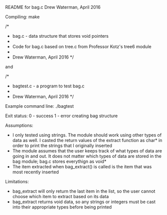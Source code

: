 README for bag.c
Drew Waterman, April 2016

Compiling:
	make

/*
 * bag.c - data structure that stores void pointers
 *
 * Code for bag.c based on tree.c from Professor Kotz's tree6 module
 *
 * Drew Waterman, April 2016
 */
      
and

/*
 * bagtest.c - a program to test bag.c
 *
 * Drew Waterman, April 2016
 */

Example command line:
	./bagtest

Exit status:
  0 - success
  1 - error creating bag structure

Assumptions:
- I only tested using strings. The module should work using other types
  of data as well. I casted the return values of the extract function
  as char* in order to print the strings that I originally inserted
- The module assumes that the user keeps track of what types of data are
  going in and out. It does not matter which types of data are stored in
  the bag module; bag.c stores everythign as void*
- The item extracted when bag_extract() is called is the item that was most
  recently inserted

Limitations:
- bag_extract will only return the last item in the list, so the user cannot
  choose which item to extract based on its data
- bag_extract returns void data, so any strings or integers must be cast into
  their appropriate types before being printed

